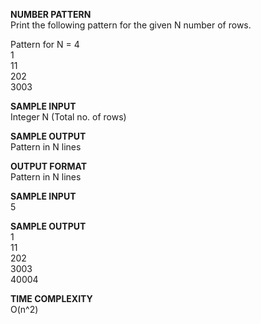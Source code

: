 **NUMBER PATTERN** \
Print the following pattern for the given N number of rows.

Pattern for N = 4 \
1 \
11 \
202 \
3003

**SAMPLE INPUT** \
Integer N (Total no. of rows)

**SAMPLE OUTPUT** \
Pattern in N lines

**OUTPUT FORMAT** \
Pattern in N lines

**SAMPLE INPUT** \
5

**SAMPLE OUTPUT** \
1 \
11 \
202 \
3003 \
40004

**TIME COMPLEXITY** \
O(n^2)